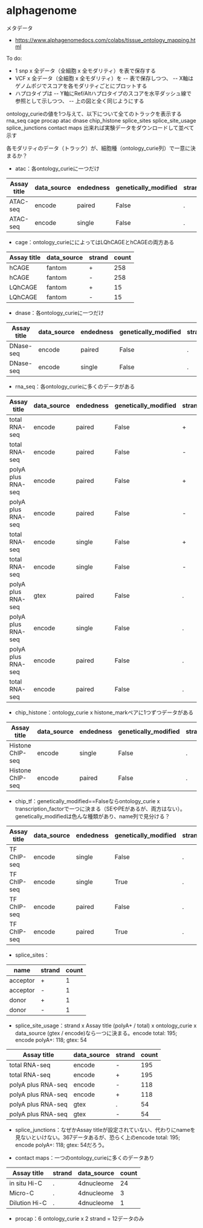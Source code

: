 # alphagenome

メタデータ
- https://www.alphagenomedocs.com/colabs/tissue_ontology_mapping.html

To do:
- 1 snp x 全データ（全細胞 x 全モダリティ）を表で保存する
- VCF x 全データ（全細胞 x 全モダリティ）を
-- 表で保存しつつ、
-- X軸はゲノムポジでスコアを各モダリティごとにプロットする
- ハプロタイプは
-- Y軸にRef/Altハプロタイプのスコアを水平ダッシュ線で参照として示しつつ、
-- 上の図と全く同じようにする

ontology_curieの値を1つ与えて、以下について全てのトラックを表示する
rna_seq
cage
procap
atac
dnase
chip_histone
splice_sites
splice_site_usage
splice_junctions
contact maps
出来れば実験データをダウンロードして並べて示す

各モダリティのデータ（トラック）が、細胞種（ontology_curie列）で一意に決まるか？
- atac：各ontology_curieに一つだけ

| Assay title | data\_source | endedness | genetically\_modified | strand | count |
| ----------- | ------------ | --------- | --------------------- | ------ | ----- |
| ATAC-seq    | encode       | paired    | False                 | .      | 166   |
| ATAC-seq    | encode       | single    | False                 | .      | 1     |

- cage：ontology_curieにによってはLQhCAGEとhCAGEの両方ある

| Assay title | data\_source | strand | count |
| ----------- | ------------ | ------ | ----- |
| hCAGE       | fantom       | +      | 258   |
| hCAGE       | fantom       | -      | 258   |
| LQhCAGE     | fantom       | +      | 15    |
| LQhCAGE     | fantom       | -      | 15    |

  
- dnase：各ontology_curieに一つだけ

| Assay title | data\_source | endedness | genetically\_modified | strand | count |
| ----------- | ------------ | --------- | --------------------- | ------ | ----- |
| DNase-seq   | encode       | paired    | False                 | .      | 197   |
| DNase-seq   | encode       | single    | False                 | .      | 108   |


- rna_seq：各ontology_curieに多くのデータがある

| Assay title        | data\_source | endedness | genetically\_modified | strand | count |
| ------------------ | ------------ | --------- | --------------------- | ------ | ----- |
| total RNA-seq      | encode       | paired    | False                 | +      | 135   |
| total RNA-seq      | encode       | paired    | False                 | -      | 135   |
| polyA plus RNA-seq | encode       | paired    | False                 | +      | 75    |
| polyA plus RNA-seq | encode       | paired    | False                 | -      | 75    |
| total RNA-seq      | encode       | single    | False                 | +      | 61    |
| total RNA-seq      | encode       | single    | False                 | -      | 61    |
| polyA plus RNA-seq | gtex         | paired    | False                 | .      | 54    |
| polyA plus RNA-seq | encode       | single    | False                 | .      | 38    |
| polyA plus RNA-seq | encode       | paired    | False                 | .      | 31    |
| total RNA-seq      | encode       | paired    | False                 | .      | 2     |


- chip_histone：ontology_curie x histone_markペアに1つずつデータがある

| Assay title      | data\_source | endedness | genetically\_modified | strand | count |
| ---------------- | ------------ | --------- | --------------------- | ------ | ----- |
| Histone ChIP-seq | encode       | single    | False                 | .      | 1046  |
| Histone ChIP-seq | encode       | paired    | False                 | .      | 70    |

- chip_tf：genetically_modified==Falseならontology_curie x transcription_factorで一つに決まる（SEやPEがあるが、両方はない）。genetically_modifiedは色んな種類があり、name列で見分ける？

| Assay title | data\_source | endedness | genetically\_modified | strand | count |
| ----------- | ------------ | --------- | --------------------- | ------ | ----- |
| TF ChIP-seq | encode       | single    | False                 | .      | 595   |
| TF ChIP-seq | encode       | single    | True                  | .      | 559   |
| TF ChIP-seq | encode       | paired    | False                 | .      | 288   |
| TF ChIP-seq | encode       | paired    | True                  | .      | 175   |

- splice_sites：

| name     | strand | count |
| -------- | ------ | ----- |
| acceptor | +      | 1     |
| acceptor | -      | 1     |
| donor    | +      | 1     |
| donor    | -      | 1     |


- splice_site_usage：strand x Assay title (polyA+ / total) x ontology_curie x data_source (gtex / encode)なら一つに決まる。encode total: 195; encode polyA+: 118; gtex: 54

| Assay title        | data\_source | strand | count |
| ------------------ | ------------ | ------ | ----- |
| total RNA-seq      | encode       | -      | 195   |
| total RNA-seq      | encode       | +      | 195   |
| polyA plus RNA-seq | encode       | -      | 118   |
| polyA plus RNA-seq | encode       | +      | 118   |
| polyA plus RNA-seq | gtex         | .      | 54    |
| polyA plus RNA-seq | gtex         | -      | 54    |

- splice_junctions：なぜかAssay titleが設定されていない、代わりにnameを見ないといけない。367データあるが、恐らく上のencode total: 195; encode polyA+: 118; gtex: 54だろう。

- contact maps：一つのontology_curieに多くのデータあり

| Assay title   | strand | data\_source | count |
| ------------- | ------ | ------------ | ----- |
| in situ Hi-C  | .      | 4dnucleome   | 24    |
| Micro-C       | .      | 4dnucleome   | 3     |
| Dilution Hi-C | .      | 4dnucleome   | 1     |


- procap：6 ontology_curie x 2 strand = 12データのみ

